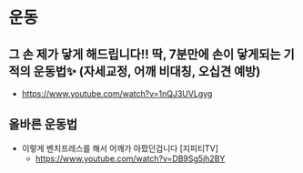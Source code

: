 # 운동

## 그 손 제가 닿게 해드립니다!! 딱, 7분만에 손이 닿게되는 기적의 운동법✨ (자세교정, 어깨 비대칭, 오십견 예방)
* https://www.youtube.com/watch?v=1nQJ3UVLgyg


## 올바른 운동법
* 이렇게 벤치프레스를 해서 어깨가 아팠던겁니다 [지피티TV]
  - https://www.youtube.com/watch?v=DB9Sg5jh2BY
